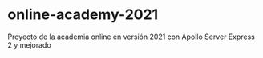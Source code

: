 # online-academy-2021
Proyecto de la academia online en versión 2021 con Apollo Server Express 2 y mejorado

